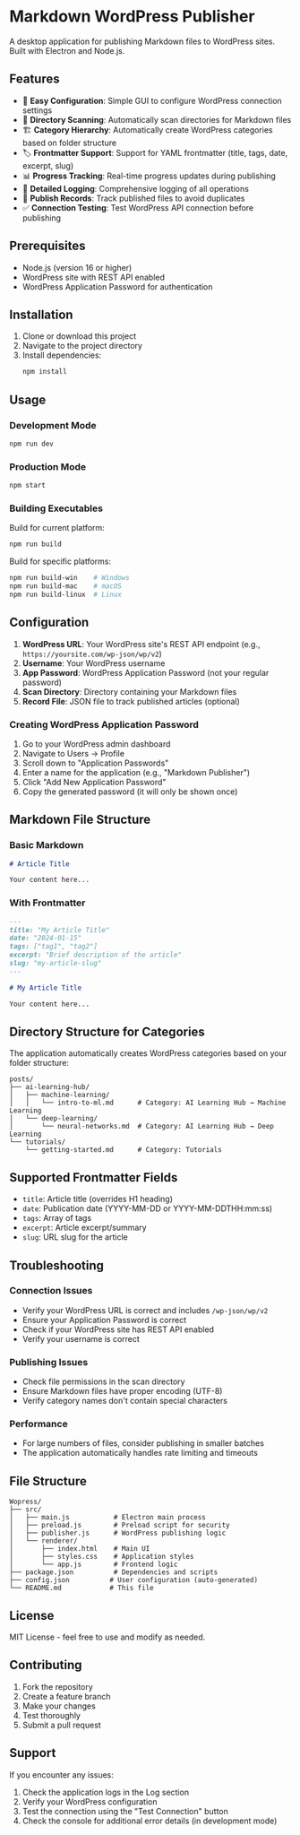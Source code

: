 # Markdown WordPress Publisher

A desktop application for publishing Markdown files to WordPress sites. Built with Electron and Node.js.

## Features

- 🔧 **Easy Configuration**: Simple GUI to configure WordPress connection settings
- 📁 **Directory Scanning**: Automatically scan directories for Markdown files
- 🏗️ **Category Hierarchy**: Automatically create WordPress categories based on folder structure
- 🏷️ **Frontmatter Support**: Support for YAML frontmatter (title, tags, date, excerpt, slug)
- 📊 **Progress Tracking**: Real-time progress updates during publishing
- 📝 **Detailed Logging**: Comprehensive logging of all operations
- 💾 **Publish Records**: Track published files to avoid duplicates
- ✅ **Connection Testing**: Test WordPress API connection before publishing

## Prerequisites

- Node.js (version 16 or higher)
- WordPress site with REST API enabled
- WordPress Application Password for authentication

## Installation

1. Clone or download this project
2. Navigate to the project directory
3. Install dependencies:
   ```bash
   npm install
   ```

## Usage

### Development Mode
```bash
npm run dev
```

### Production Mode
```bash
npm start
```

### Building Executables

Build for current platform:
```bash
npm run build
```

Build for specific platforms:
```bash
npm run build-win    # Windows
npm run build-mac    # macOS
npm run build-linux  # Linux
```

## Configuration

1. **WordPress URL**: Your WordPress site's REST API endpoint (e.g., `https://yoursite.com/wp-json/wp/v2`)
2. **Username**: Your WordPress username
3. **App Password**: WordPress Application Password (not your regular password)
4. **Scan Directory**: Directory containing your Markdown files
5. **Record File**: JSON file to track published articles (optional)

### Creating WordPress Application Password

1. Go to your WordPress admin dashboard
2. Navigate to Users → Profile
3. Scroll down to "Application Passwords"
4. Enter a name for the application (e.g., "Markdown Publisher")
5. Click "Add New Application Password"
6. Copy the generated password (it will only be shown once)

## Markdown File Structure

### Basic Markdown
```markdown
# Article Title

Your content here...
```

### With Frontmatter
```markdown
---
title: "My Article Title"
date: "2024-01-15"
tags: ["tag1", "tag2"]
excerpt: "Brief description of the article"
slug: "my-article-slug"
---

# My Article Title

Your content here...
```

## Directory Structure for Categories

The application automatically creates WordPress categories based on your folder structure:

```
posts/
├── ai-learning-hub/
│   ├── machine-learning/
│   │   └── intro-to-ml.md      # Category: AI Learning Hub → Machine Learning
│   └── deep-learning/
│       └── neural-networks.md  # Category: AI Learning Hub → Deep Learning
└── tutorials/
    └── getting-started.md      # Category: Tutorials
```

## Supported Frontmatter Fields

- `title`: Article title (overrides H1 heading)
- `date`: Publication date (YYYY-MM-DD or YYYY-MM-DDTHH:mm:ss)
- `tags`: Array of tags
- `excerpt`: Article excerpt/summary
- `slug`: URL slug for the article

## Troubleshooting

### Connection Issues
- Verify your WordPress URL is correct and includes `/wp-json/wp/v2`
- Ensure your Application Password is correct
- Check if your WordPress site has REST API enabled
- Verify your username is correct

### Publishing Issues
- Check file permissions in the scan directory
- Ensure Markdown files have proper encoding (UTF-8)
- Verify category names don't contain special characters

### Performance
- For large numbers of files, consider publishing in smaller batches
- The application automatically handles rate limiting and timeouts

## File Structure

```
Wopress/
├── src/
│   ├── main.js           # Electron main process
│   ├── preload.js        # Preload script for security
│   ├── publisher.js      # WordPress publishing logic
│   └── renderer/
│       ├── index.html    # Main UI
│       ├── styles.css    # Application styles
│       └── app.js        # Frontend logic
├── package.json          # Dependencies and scripts
├── config.json          # User configuration (auto-generated)
└── README.md            # This file
```

## License

MIT License - feel free to use and modify as needed.

## Contributing

1. Fork the repository
2. Create a feature branch
3. Make your changes
4. Test thoroughly
5. Submit a pull request

## Support

If you encounter any issues:
1. Check the application logs in the Log section
2. Verify your WordPress configuration
3. Test the connection using the "Test Connection" button
4. Check the console for additional error details (in development mode)